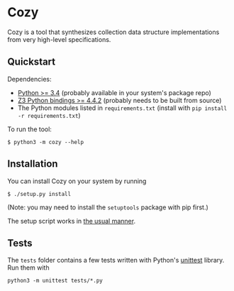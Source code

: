 # Cozy

Cozy is a tool that synthesizes collection data structure implementations
from very high-level specifications.

## Quickstart

Dependencies:
 - [Python >= 3.4](https://www.python.org/)
   (probably available in your system's package repo)
 - [Z3 Python bindings >= 4.4.2](https://github.com/Z3Prover/z3)
   (probably needs to be built from source)
 - The Python modules listed in `requirements.txt`
   (install with `pip install -r requirements.txt`)

To run the tool:

    $ python3 -m cozy --help

## Installation

You can install Cozy on your system by running

    $ ./setup.py install

(Note: you may need to install the `setuptools` package with pip first.)

The setup script works in
[the usual manner](https://packaging.python.org/distributing/#setup-py).

## Tests

The `tests` folder contains a few tests written with Python's
[unittest](https://docs.python.org/3/library/unittest.html) library. Run them
with

    python3 -m unittest tests/*.py
